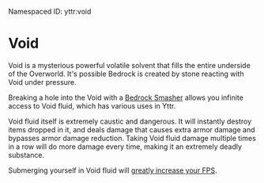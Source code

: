 <span class="aside">Namespaced ID: <span>yttr:void</span></span>
# Void
Void is a mysterious powerful volatile solvent that fills the entire underside of the Overworld.
It's possible Bedrock is created by stone reacting with Void under pressure.

Breaking a hole into the Void with a [Bedrock Smasher](/bedrock_smasher) allows you infinite access
to Void fluid, which has various uses in Yttr.

Void fluid itself is extremely caustic and dangerous. It will instantly destroy items dropped in it,
and deals damage that causes extra armor damage and bypasses armor damage reduction. Taking Void
fluid damage multiple times in a row will do more damage every time, making it an extremely deadly
substance.

Submerging yourself in Void fluid will [greatly increase your FPS](../img/fps.mp4).
